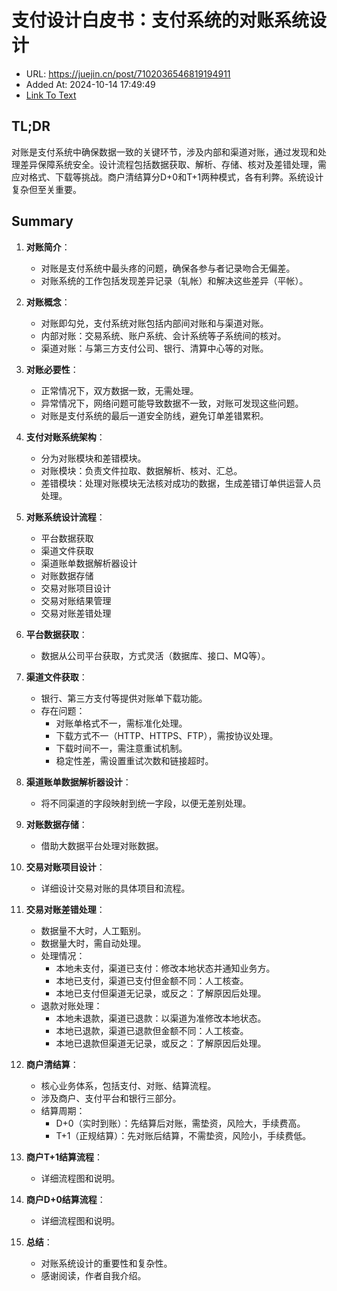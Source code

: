 # 支付设计白皮书：支付系统的对账系统设计
- URL: https://juejin.cn/post/7102036546819194911
- Added At: 2024-10-14 17:49:49
- [Link To Text](2024-10-14-支付设计白皮书：支付系统的对账系统设计_raw.md)

## TL;DR
对账是支付系统中确保数据一致的关键环节，涉及内部和渠道对账，通过发现和处理差异保障系统安全。设计流程包括数据获取、解析、存储、核对及差错处理，需应对格式、下载等挑战。商户清结算分D+0和T+1两种模式，各有利弊。系统设计复杂但至关重要。

## Summary
1. **对账简介**：
   - 对账是支付系统中最头疼的问题，确保各参与者记录吻合无偏差。
   - 对账系统的工作包括发现差异记录（轧帐）和解决这些差异（平帐）。

2. **对账概念**：
   - 对账即勾兑，支付系统对账包括内部间对账和与渠道对账。
   - 内部对账：交易系统、账户系统、会计系统等子系统间的核对。
   - 渠道对账：与第三方支付公司、银行、清算中心等的对账。

3. **对账必要性**：
   - 正常情况下，双方数据一致，无需处理。
   - 异常情况下，网络问题可能导致数据不一致，对账可发现这些问题。
   - 对账是支付系统的最后一道安全防线，避免订单差错累积。

4. **支付对账系统架构**：
   - 分为对账模块和差错模块。
   - 对账模块：负责文件拉取、数据解析、核对、汇总。
   - 差错模块：处理对账模块无法核对成功的数据，生成差错订单供运营人员处理。

5. **对账系统设计流程**：
   - 平台数据获取
   - 渠道文件获取
   - 渠道账单数据解析器设计
   - 对账数据存储
   - 交易对账项目设计
   - 交易对账结果管理
   - 交易对账差错处理

6. **平台数据获取**：
   - 数据从公司平台获取，方式灵活（数据库、接口、MQ等）。

7. **渠道文件获取**：
   - 银行、第三方支付等提供对账单下载功能。
   - 存在问题：
     - 对账单格式不一，需标准化处理。
     - 下载方式不一（HTTP、HTTPS、FTP），需按协议处理。
     - 下载时间不一，需注意重试机制。
     - 稳定性差，需设置重试次数和链接超时。

8. **渠道账单数据解析器设计**：
   - 将不同渠道的字段映射到统一字段，以便无差别处理。

9. **对账数据存储**：
   - 借助大数据平台处理对账数据。

10. **交易对账项目设计**：
    - 详细设计交易对账的具体项目和流程。

11. **交易对账差错处理**：
    - 数据量不大时，人工甄别。
    - 数据量大时，需自动处理。
    - 处理情况：
      - 本地未支付，渠道已支付：修改本地状态并通知业务方。
      - 本地已支付，渠道已支付但金额不同：人工核查。
      - 本地已支付但渠道无记录，或反之：了解原因后处理。
    - 退款对账处理：
      - 本地未退款，渠道已退款：以渠道为准修改本地状态。
      - 本地已退款，渠道已退款但金额不同：人工核查。
      - 本地已退款但渠道无记录，或反之：了解原因后处理。

12. **商户清结算**：
    - 核心业务体系，包括支付、对账、结算流程。
    - 涉及商户、支付平台和银行三部分。
    - 结算周期：
      - D+0（实时到账）：先结算后对账，需垫资，风险大，手续费高。
      - T+1（正规结算）：先对账后结算，不需垫资，风险小，手续费低。

13. **商户T+1结算流程**：
    - 详细流程图和说明。

14. **商户D+0结算流程**：
    - 详细流程图和说明。

15. **总结**：
    - 对账系统设计的重要性和复杂性。
    - 感谢阅读，作者自我介绍。
